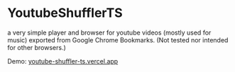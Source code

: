 # YoutubeShufflerTS

a very simple player and browser for youtube videos (mostly used for music) exported from Google Chrome Bookmarks. (Not tested nor intended for other browsers.)

Demo: [youtube-shuffler-ts.vercel.app](https://youtube-shuffler-ts.vercel.app/)
